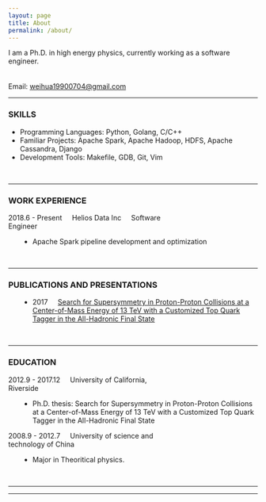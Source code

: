 ```yaml
---
layout: page
title: About
permalink: /about/
---
```

<style>
p {margin-right:20px; display:inline;}
</style>
I am a Ph.D. in high energy physics, currently working as a software engineer.
<BR>
<BR><br>
Email: weihua19900704@gmail.com

<br>
<hr>
<h3>SKILLS</h3>
<ul>
	<li>Programming Languages: Python, Golang, C/C++</li>
	<li>Familiar Projects: Apache Spark, Apache Hadoop, HDFS, Apache Cassandra, Django</li>
	<li>Development Tools: Makefile, GDB, Git, Vim</li>
</ul>
<br>
<hr>
<h3>WORK EXPERIENCE</h3>
<div style="width:100%;">
	<div style="width:70%;"><p>2018.6 - Present</p><p>Helios Data Inc</p><p>Software Engineer</p></div>
	<div style="padding-left:5%;">
		<ul>
			<li>Apache Spark pipeline development and optimization</li>
		</ul>
	</div>
</div>
<br>
<hr>
<h3>PUBLICATIONS AND PRESENTATIONS</h3>
<div style="width:100%;">
	<div style="padding-left:5%;">
		<ul>
		    <li><p>2017</p><p><a href="https://cds.cern.ch/record/2679500">Search for Supersymmetry in Proton-Proton Collisions at a Center-of-Mass Energy of 13 TeV with a Customized Top Quark Tagger in the All-Hadronic Final State</a></p></li>
		</ul>
	</div>
</div>
<br>
<hr>
<h3>EDUCATION</h3>
<div style="width:100%;">
	<div style="width:70%;"><p>2012.9 - 2017.12</p><p>University of California, Riverside</p></div>
	<div style="padding-left:5%;">
		<ul>
			<li>Ph.D. thesis: Search for Supersymmetry in Proton-Proton Collisions at a Center-of-Mass Energy of 13 TeV with a Customized Top Quark Tagger in the All-Hadronic Final State</li>
		</ul>
	</div>
	<div style="width:70%;"><p>2008.9 - 2012.7</p><p>University of science and technology of China</p></div>
	<div style="padding-left:5%;">
		<ul>
			<li>Major in Theoritical physics.</li>
		</ul>
	</div>
</div>
<br>
<hr>
<hr>
